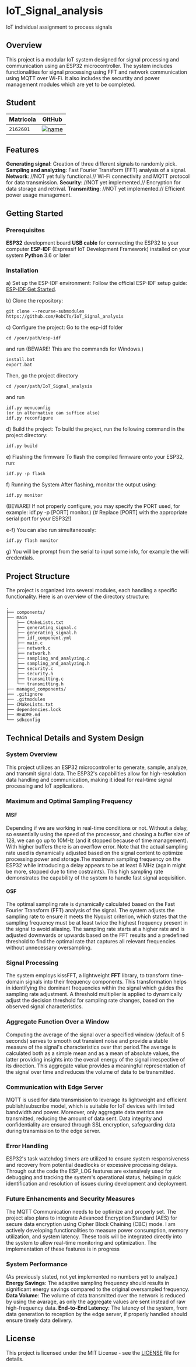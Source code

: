 # IoT_Signal_analysis
IoT individual assignment to process signals


## Overview
This project is a modular IoT system designed for signal processing and communication using an ESP32 microcontroller. The system includes functionalities for signal processing using FFT and network communication using MQTT over Wi-Fi. It also includes the securtity and power management modules which are yet to be completed.


## Student

| **Matricola** | **GitHub** |
|---------------|------------|
| `2162601`     | [![name](https://github.com/b-rbmp/NexxGate/blob/main/docs/logos/github.png)](https://github.com/RobCTs) |



## Features
**Generating signal**: Creation of three different signals to randomly pick.
**Sampling and analyzing**: Fast Fourier Transform (FFT) analysis of a signal.
**Network**: //NOT yet fully functional.// Wi-Fi connectivity and MQTT protocol for data transmission.
**Security**: //NOT yet implemented.// Encryption for data storage and retrival.
**Transmitting**: //NOT yet implemented.// Efficient power usage management.



## Getting Started
### Prerequisites
**ESP32** development board
**USB cable** for connecting the ESP32 to your computer
**ESP-IDF** (Espressif IoT Development Framework) installed on your system
**Python** 3.6 or later

### Installation
a) Set up the ESP-IDF environment:
Follow the official ESP-IDF setup guide: [ESP-IDF Get Started](https://docs.espressif.com/projects/esp-idf/en/stable/esp32/get-started/index.html).

b) Clone the repository:
```
git clone --recurse-submodules https://github.com/RobCTs/IoT_Signal_analysis
```

c) Configure the project:
Go to the esp-idf folder
```
cd /your/path/esp-idf
```
and run (BEWARE! This are the commands for Windows.)
```
install.bat
export.bat
```
Then, go the project directory
```
cd /your/path/IoT_Signal_analysis
```
and run
```
idf.py menuconfig
(or in alternative can suffice also)
idf.py reconfigure
```

d) Build the project:
To build the project, run the following command in the project directory:

```
idf.py build
```

e) Flashing the firmware
To flash the compiled firmware onto your ESP32, run:

```
idf.py -p flash

```

f) Running the System
After flashing, monitor the output using:

```
idf.py monitor
```

(BEWARE! If not properly configure, you may specify the PORT used, for example: idf.py -p [PORT] monitor.)
(# Replace [PORT] with the appropriate serial port for your ESP32!)

e-f)
You can also run simultaneously:

```
idf.py flash monitor
```

g) You will be prompt from the serial to input some info, for example the wifi credentials.



## Project Structure
The project is organized into several modules, each handling a specific functionality. Here is an overview of the directory structure:

```
.
├── components/
├── main
│   ├── CMakeLists.txt
│   ├── generating_signal.c
│   ├── generating_signal.h
│   ├── idf_component.yml
│   ├── main.c
│   ├── network.c
│   ├── network.h
│   ├── sampling_and_analyzing.c
│   ├── sampling_and_analyzing.h
│   ├── security.c
│   ├── security.h
│   ├── transmitting.c
│   └── transmitting.h
├── managed_components/
├── .gitignore
├── .gitmodules
├── CMakeLists.txt
├── dependencies.lock
├── README.md
└── sdkconfig
```


## Technical Details and System Design

### System Overview
This project utilizes an ESP32 microcontroller to generate, sample, analyze, and transmit signal data. The ESP32's capabilities allow for high-resolution data handling and communication, making it ideal for real-time signal processing and IoT applications.

### Maximum and Optimal Sampling Frequency
#### MSF
Depending if we are working in real-time conditions or not. Without a delay, so essentially using the speed of the processor, and chosing a buffer size of 128, we can go up to 10MHz (and it stopped because of time management). With higher buffers there is an overflow error. Note that the actual sampling rate used is dynamically adjusted based on the signal content to optimize processing power and storage.The maximum sampling frequency on the ESP32 while introducing a delay appears to be at least 6 MHz (again might be more, stopped due to time costraints). This high sampling rate demonstrates the capability of the system to handle fast signal acquisition.

#### OSF
The optimal sampling rate is dynamically calculated based on the Fast Fourier Transform (FFT) analysis of the signal. The system adjusts the sampling rate to ensure it meets the Nyquist criterion, which states that the sampling frequency must be at least twice the highest frequency present in the signal to avoid aliasing.
The sampling rate starts at a higher rate and is adjusted downwards or upwards based on the FFT results and a predefined threshold to find the optimal rate that captures all relevant frequencies without unnecessary oversampling.

### Signal Processing
The system employs kissFFT, a lightweight **FFT** library, to transform time-domain signals into their frequency components. This transformation helps in identifying the dominant frequencies within the signal which guides the sampling rate adjustment.
A threshold multiplier is applied to dynamically adjust the decision threshold for sampling rate changes, based on the observed signal characteristics.

### Aggregate Function Over a Window
Computing the average of the signal over a specified window (default of 5 seconds) serves to smooth out transient noise and provide a stable measure of the signal's characteristics over that period.The average is calculated both as a simple mean and as a mean of absolute values, the latter providing insights into the overall energy of the signal irrespective of its direction.
This aggregate value provides a meaningful representation of the signal over time and reduces the volume of data to be transmitted.

### Communication with Edge Server
MQTT is used for data transmission to leverage its lightweight and efficient publish/subscribe model, which is suitable for IoT devices with limited bandwidth and power. Moreover, only aggregate data metrics are transmitted, reducing the amount of data sent. Data integrity and confidentiality are ensured through SSL encryption, safeguarding data during transmission to the edge server.
 
### Error Handling
ESP32's task watchdog timers are utilized to ensure system responsiveness and recovery from potential deadlocks or excessive processing delays. Through out the code the ESP_LOG features are extensively used for debugging and tracking the system's operational status, helping in quick identification and resolution of issues during development and deployment.

### Future Enhancments and Security Measures
The MQTT Communication needs to be optimize and properly set. The project also plans to integrate Advanced Encryption Standard (AES) for secure data encryption using Cipher Block Chaining (CBC) mode. I am actively developing functionalities to measure power consumption, memory utilization, and system latency. These tools will be integrated directly into the system to allow real-time monitoring and optimization. The implementation of these features is in progress


### System Performance
(As previously stated, not yet implemented no numbers yet to analyze.)
**Energy Savings**: The adaptive sampling frequency should results in significant energy savings compared to the original oversampled frequency.
**Data Volume**: The volume of data transmitted over the network is reduced by using the avarage, as only the aggregate values are sent instead of raw high-frequency data.
**End-to-End Latency**: The latency of the system, from data generation to reception by the edge server, if properly handled should ensure timely data delivery.



## License
This project is licensed under the MIT License - see the  [LICENSE](https://github.com/RobCTs/IoT_processing_signals/blob/main/LICENSE) file for details.
